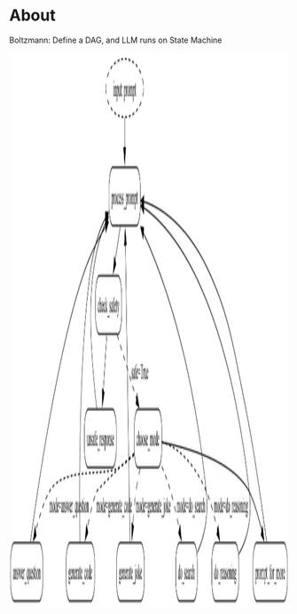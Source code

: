 # About
Boltzmann: Define a DAG, and LLM runs on State Machine

<img src="statemachine.png" alt="demo" width="900" height="1000" />